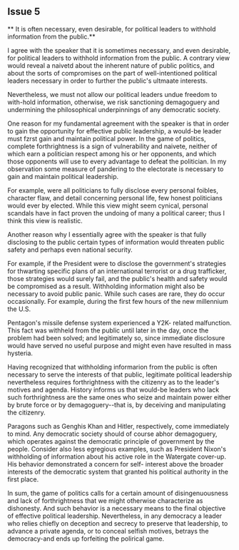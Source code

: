 
Issue 5
---------------------------
**
It is often necessary, even desirable, for political leaders to withhold information from the
public.**

I agree with the speaker that it is sometimes necessary, and even desirable, for political
leaders to withhold information from the public. A contrary view would reveal a naivetd about
the inherent nature of public politics, and about the sorts of compromises on the part of
well-intentioned political leaders necessary in order to further the public's ultmaate interests.

Nevertheless, we must not allow our political leaders undue freedom to with-hold information,
otherwise, we risk sanctioning demagoguery and undermining the philosophical underpinnings
of any democratic society.

One reason for my fundamental agreement with the speaker is that in order to gain the
opportunity for effective public leadership, a would-be leader must fzrst gain and maintain
political power. In the game of politics, complete forthrightness is a sign of vulnerability and
naivete, neither of which earn a politician respect among his or her opponents, and which
those opponents will use to every advantage to defeat the politician. In my observation some
measure of pandering to the electorate is necessary to gain and maintain political leadership.

For example, were all politicians to fully disclose every personal foibles, character flaw, and
detail concerning personal life, few honest politicians would ever by elected. While this view
might seem cynical, personal scandals have in fact proven the undoing of many a political
career; thus I think this view is realistic.

Another reason why I essentially agree with the speaker is that fully disclosing to the public
certain types of information would threaten public safety and perhaps even national security.

For example, if the President were to disclose the government's strategies for thwarting
specific plans of an international terrorist or a drug trafficker, those strategies would surely fail,
and the public's health and safety would be compromised as a result. Withholding information
might also be necessary to avoid public panic. While such cases are rare, they do occur
occasionally. For example, during the first few hours of the new millennium the U.S.

Pentagon's missile defense system experienced a Y2K- related malfunction. This fact was
withheld from the public until later in the day, once the problem had been solved; and
legitimately so, since immediate disclosure would have served no useful purpose and might
even have resulted in mass hysteria.

Having recognized that withholding informarion from the public is often necessary to serve
the interests of that public, legitimate political leadership nevertheless requires forthrightness
with the citizenry as to the leader's motives and agenda. History informs us that would-be
leaders who lack such forthrightness are the same ones who seize and maintain power either
by brute force or by demagoguery--that is, by deceiving and manipulating the citizenry.

Paragons such as Genghis Khan and Hitler, respectively, come immediately to mind. Any
democratic society should of course abhor demagoguery, which operates against the
democratic principle of government by the people. Consider also less egregious examples,
such as President Nixon's withholding of information about his active role in the Watergate
cover-up. His behavior demonstrated a concern for self- interest above the broader interests of
the democratic system that granted his political authority in the first place.

In sum, the game of politics calls for a certain amount of disingenuousness and lack of
forthrightness that we might otherwise characterize as dishonesty. And such behavior is a
necessary means to the final objective of effective political leadership. Nevertheless, in any
democracy a leader who relies chiefly on deception and secrecy to preserve that leadership, to
advance a private agenda, or to conceal selfish motives, betrays the democracy-and ends up
forfeiting the polirical game.


